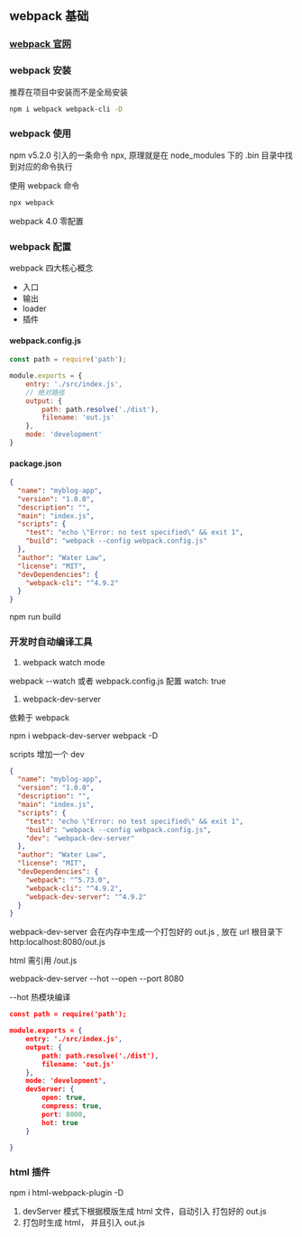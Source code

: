 ## webpack 基础

### [webpack 官网](https://www.webpackjs.com/concepts/)

### webpack 安装

推荐在项目中安装而不是全局安装

```bash
npm i webpack webpack-cli -D
```

### webpack 使用

npm v5.2.0 引入的一条命令 npx, 原理就是在 node_modules 下的 .bin 目录中找到对应的命令执行

使用 webpack 命令

```bash
npx webpack
```

webpack 4.0 零配置

### webpack 配置

webpack 四大核心概念

- 入口
- 输出
- loader
- 插件

#### webpack.config.js

```javascript
const path = require('path');

module.exports = {
    entry: './src/index.js',
    // 绝对路径
    output: {
        path: path.resolve('./dist'),
        filename: 'out.js'
    },
    mode: 'development'
}
```

#### package.json

```json
{
  "name": "myblog-app",
  "version": "1.0.0",
  "description": "",
  "main": "index.js",
  "scripts": {
    "test": "echo \"Error: no test specified\" && exit 1",
    "build": "webpack --config webpack.config.js"
  },
  "author": "Water Law",
  "license": "MIT",
  "devDependencies": {
    "webpack-cli": "^4.9.2"
  }
}
```

npm run build



### 开发时自动编译工具

1. webpack watch mode

webpack --watch  或者 webpack.config.js 配置 watch: true

1. webpack-dev-server

依赖于 webpack

npm i webpack-dev-server webpack -D

scripts 增加一个 dev

```json
{
  "name": "myblog-app",
  "version": "1.0.0",
  "description": "",
  "main": "index.js",
  "scripts": {
    "test": "echo \"Error: no test specified\" && exit 1",
    "build": "webpack --config webpack.config.js",
    "dev": "webpack-dev-server"
  },
  "author": "Water Law",
  "license": "MIT",
  "devDependencies": {
    "webpack": "^5.73.0",
    "webpack-cli": "^4.9.2",
    "webpack-dev-server": "^4.9.2"
  }
}
```



webpack-dev-server 会在内存中生成一个打包好的 out.js ,  放在 url 根目录下 http:localhost:8080/out.js

html 需引用 /out.js

webpack-dev-server --hot --open --port 8080

--hot 热模块编译



```json
const path = require('path');

module.exports = {
    entry: './src/index.js',
    output: {
        path: path.resolve('./dist'),
        filename: 'out.js'
    },
    mode: 'development',
    devServer: {
        open: true,
        compress: true,
        port: 8000,
        hot: true
    }

}
```





### html 插件

npm i html-webpack-plugin -D



1. devServer 模式下根据模版生成 html 文件，自动引入 打包好的 out.js
2. 打包时生成 html， 并且引入 out.js